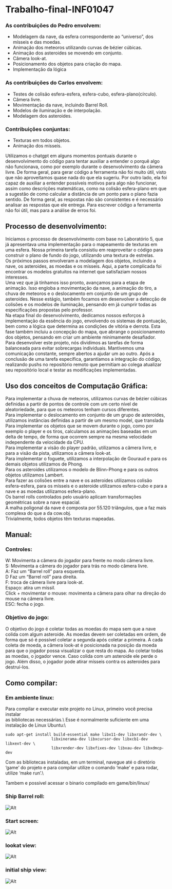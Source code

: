 # Trabalho-final-INF01047

### As contribuições do Pedro envolvem: 
- Modelagem da nave, da esfera correspondente ao “universo”, dos mísseis e das moedas.
- Animação dos meteoros utilizando curvas de bézier cúbicas.
- Animação dos asteroides se movendo em conjunto. 
- Câmera look-at.
- Posicionamento dos objetos para criação do mapa. 
- Implementação da lógica 

### As contribuições do Carlos envolvem:
- Testes de colisão esfera-esfera, esfera-cubo, esfera-plano(círculo).
- Câmera livre.
- Movimentação da nave, incluindo Barrel Roll.
- Modelos de iluminação e de interpolação.
- Modelagem dos asteroides.

### Contribuições conjuntas:
- Texturas em todos objetos.
- Animação dos mísseis.

Utilizamos o chatgpt em alguns momentos pontuais durante o desenvolvimento do código para tentar auxiliar a entender o porquê algo não funcionava, como por exemplo durante o desenvolvimento da câmera livre. De forma geral, para gerar código a ferramenta não foi muito útil, visto que não aproveitamos quase nada do que ela sugeriu. Por outro lado, ela foi capaz de auxiliar a entender possíveis motivos para algo não funcionar, assim como descrições matemáticas, como na colisão esfera-plano em que a sugestão de como calcular a distância de um ponto para o plano fazia sentido. De forma geral, as respostas não são consistentes e é necessário analisar as respostas que ele entrega. Para escrever código a ferramenta não foi útil, mas para a análise de erros foi.










## Processo de desenvolvimento:

Iniciamos o processo de desenvolvimento com base no Laboratório 5, que já apresentava uma implementação para o mapeamento de texturas em uma esfera. Nossa primeira tarefa consistiu em reaproveitar o código para construir o plano de fundo do jogo, utilizando uma textura de estrelas.\
Os próximos passos envolveram a modelagem dos objetos, incluindo a nave, os asteroides, as moedas e os mísseis. Aqui, a parte complicada foi encontrar os modelos gratuitos na internet que satisfaziam nossos interesses.\
Uma vez que já tínhamos isso pronto, avançamos para a etapa de animação. Isso engloba a movimentação da nave, a animação do tiro, a chuva de meteoros e o deslocamento em conjunto de um grupo de asteroides. Nesse estágio, também focamos em desenvolver a detecção de colisões e os modelos de iluminação, pensando em já cumprir todas as especificações propostas pelo professor.\
Na etapa final do desenvolvimento, dedicamos nossos esforços à implementação da essência do jogo, envolvendo os sistemas de pontuação, bem como a lógica que determina as condições de vitória e derrota. Esta fase também incluiu a concepção do mapa, que abrange o posicionamento dos objetos, pensando em criar um ambiente minimamente desafiador. \
Para desenvolver este projeto, nós dividimos as tarefas de forma balanceada para evitar sobrecargas individuais. Mantivemos uma comunicação constante, sempre abertos a ajudar um ao outro. Após a conclusão de uma tarefa específica, garantíamos a integração do código, realizando pushs no repositório remoto que permitiam ao colega atualizar seu repositório local e testar as modificações implementadas.







## Uso dos conceitos de Computação Gráfica:


Para implementar a chuva de meteoros, utilizamos curvas de bézier cúbicas definidas a partir de pontos de controle com um certo nível de aleatoriedade, para que os meteoros tenham cursos diferentes.\
Para implementar o deslocamento em conjunto de um grupo de asteroides, utilizamos instâncias definidas a partir de um mesmo  model, que translada\
Para implementar os objetos que se movem durante o jogo, como por exemplo o player e os tiros, calculamos as animações baseadas em um delta de tempo, de forma que ocorrem sempre na mesma velocidade independente da velocidade da CPU.\
Para implementar a visão do player padrão, utilizamos a câmera livre, e para a visão da pista, utilizamos a câmera look-at.\
Para implementar o foguete, utilizamos a interpolação de Gouraud e para os demais objetos utilizamos de Phong.\
Para os asteroides utilizamos o modelo de Blinn-Phong e para os outros objetos utilizamos Lambert.\
Para fazer as colisões entre a nave e os asteroides utilizamos colisão esfera-esfera, para os mísseis e o asteroide utilizamos esfera-cubo e para a nave e as moedas utilizamos esfera-plano.\
Os barrel rolls controlados pelo usuário aplicam transformações geométricas sobre a nave espacial.\
A malha poligonal da nave é composta por 55.120 triângulos, que a faz mais complexa do que a da cow.obj.\
Trivialmente, todos objetos têm texturas mapeadas.

## Manual:


### Controles:
W: Movimenta a câmera do jogador para frente no modo câmera livre.\
S: Movimenta a câmera do jogador para trás no modo câmera livre.\
A: Faz um “Barrel roll” para esquerda.\
D Faz um “Barrel roll” para direita.\
F: troca de câmera livre para look-at.\
Espaço: atira um míssil.\
Click + movimentar o mouse: movimenta a câmera para olhar na direção do mouse na câmera livre.\
ESC: fecha o jogo.

### Objetivo do jogo:
O objetivo do jogo é coletar todas as moedas do mapa sem que a nave colida com algum asteroide. As moedas devem ser coletadas em ordem, de forma que só é possível coletar a segunda após coletar a primeira. A cada coleta de moeda, a câmera look-at é posicionada na posição da moeda para que o jogador possa visualizar o que resta do mapa. Ao coletar todas as moedas, o jogador vence. Caso colida com um asteroide ele perde o jogo. Além disso, o jogador pode atirar mísseis contra os asteroides para destruí-los. 


## Como compilar:

### Em ambiente linux:
Para compilar e executar este projeto no Linux, primeiro você precisa instalar\
as bibliotecas necessárias.\ 
Esse é normalmente suficiente em uma instalação de Linux Ubuntu:\

	sudo apt-get install build-essential make libx11-dev libxrandr-dev \
                     	libxinerama-dev libxcursor-dev libxcb1-dev libxext-dev \
                     	libxrender-dev libxfixes-dev libxau-dev libxdmcp-dev
		      

Com as bibliotecas instaladas, em um terminal, navegue até o diretório ‘game’ do projeto e para compilar utilize o comando ‘make’ e para rodar, utilize ‘make run’.\

Tambem e possivel acessar o binario compilado em game/bin/linux/


### Ship Barrel roll:
![Alt](/images/flip.png "Ship Barrel roll")

### Start screen:
![Alt](/images/start.png "Start screnn")

### lookat view:
![Alt](/images/lookat.png "lookat view")

### initial ship view:
![Alt](/images/map.png "initial ship view")


